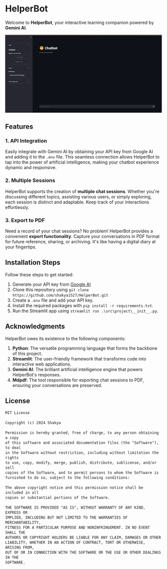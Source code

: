 # HelperBot

Welcome to **HelperBot**, your interactive learning companion powered by **Gemini AI**.

![Screenshot](assets/Screenshot.png)

<!-- Here is the link to the <a href="https://HelperBot.streamlit.app/" target="_blank">HelperBot</a> web application. -->

## Features

### 1. API Integration

Easily integrate with Gemini AI by obtaining your API key from Google AI and adding it to the `.env` file. This seamless
connection allows HelperBot to tap into the power of artificial intelligence, making your chatbot experience dynamic
and responsive.

### 2. Multiple Sessions

HelperBot supports the creation of **multiple chat sessions**. Whether you're discussing different topics, assisting
various users, or simply exploring, each session is distinct and adaptable. Keep track of your interactions
effortlessly.

### 3. Export to PDF

Need a record of your chat sessions? No problem! HelperBot provides a convenient **export functionality**. Capture your
conversations in PDF format for future reference, sharing, or archiving. It's like having a digital diary at your
fingertips.

## Installation Steps

Follow these steps to get started:

1. Generate your API key from <a href="https://ai.google.dev/" target="_blank">Google AI</a>
2. Clone this repository using `git clone https://github.com/shakya1527/HelperBot.git`
3. Create a `.env` file and add your API key.
4. Install the required packages with `pip install -r requirements.txt`.
5. Run the Streamlit app using `streamlit run .\src\project\__init__.py`.


## Acknowledgments

HelperBot owes its existence to the following components:

1. **Python**: The versatile programming language that forms the backbone of this project.
2. **Streamlit**: The user-friendly framework that transforms code into interactive web applications.
3. **Gemini AI**: The brilliant artificial intelligence engine that powers HelperBot's responses.
4. **Mdpdf**: The tool responsible for exporting chat sessions to PDF, ensuring your conversations are preserved.

## License

```
MIT License

Copyright (c) 2024 Shakya

Permission is hereby granted, free of charge, to any person obtaining a copy
of this software and associated documentation files (the "Software"), to deal
in the Software without restriction, including without limitation the rights
to use, copy, modify, merge, publish, distribute, sublicense, and/or sell
copies of the Software, and to permit persons to whom the Software is
furnished to do so, subject to the following conditions:

The above copyright notice and this permission notice shall be included in all
copies or substantial portions of the Software.

THE SOFTWARE IS PROVIDED "AS IS", WITHOUT WARRANTY OF ANY KIND, EXPRESS OR
IMPLIED, INCLUDING BUT NOT LIMITED TO THE WARRANTIES OF MERCHANTABILITY,
FITNESS FOR A PARTICULAR PURPOSE AND NONINFRINGEMENT. IN NO EVENT SHALL THE
AUTHORS OR COPYRIGHT HOLDERS BE LIABLE FOR ANY CLAIM, DAMAGES OR OTHER
LIABILITY, WHETHER IN AN ACTION OF CONTRACT, TORT OR OTHERWISE, ARISING FROM,
OUT OF OR IN CONNECTION WITH THE SOFTWARE OR THE USE OR OTHER DEALINGS IN THE
SOFTWARE.
```
